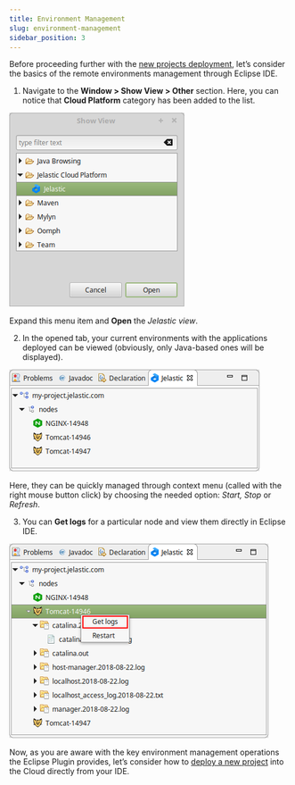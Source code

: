 ```yaml
---
title: Environment Management
slug: environment-management
sidebar_position: 3
---
```


<!-- ## Environment Management with Eclipse Plugin -->

Before proceeding further with the [new projects deployment](/deployment-tools/plugins/eclipse-plugin/application-deployment#eclipse-plugin-application-deployment), let’s consider the basics of the remote environments management through Eclipse IDE.

1. Navigate to the **Window > Show View > Other** section. Here, you can notice that **Cloud Platform** category has been added to the list.

<div style={{
    display:'flex',
    justifyContent: 'center',
    margin: '0 0 1rem 0'
}}>

![Locale Dropdown](./img/EnvironmentManagement/01-open-paas-view-for-eclipse.png)

</div>

Expand this menu item and **Open** the _Jelastic view_.

2. In the opened tab, your current environments with the applications deployed can be viewed (obviously, only Java-based ones will be displayed).

<div style={{
    display:'flex',
    justifyContent: 'center',
    margin: '0 0 1rem 0'
}}>

![Locale Dropdown](./img/EnvironmentManagement/02-view-java-environments-in-eclipse.png)

</div>

Here, they can be quickly managed through context menu (called with the right mouse button click) by choosing the needed option: _Start, Stop_ or _Refresh_.

3. You can **Get logs** for a particular node and view them directly in Eclipse IDE.

<div style={{
    display:'flex',
    justifyContent: 'center',
    margin: '0 0 1rem 0'
}}>

![Locale Dropdown](./img/EnvironmentManagement/03-get-logs-for-remote-node.png)

</div>

Now, as you are aware with the key environment management operations the Eclipse Plugin provides, let’s consider how to [deploy a new project](/deployment-tools/plugins/eclipse-plugin/application-deployment#eclipse-plugin-application-deployment) into the Cloud directly from your IDE.
